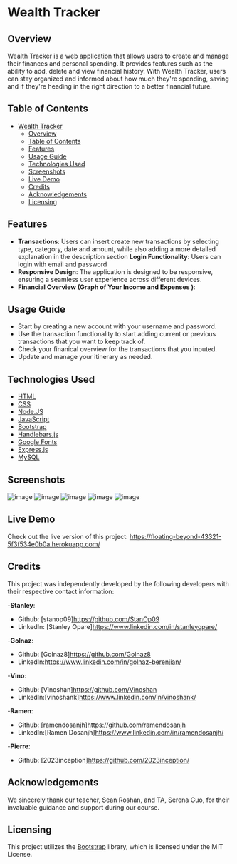 # Wealth Tracker

## Overview 
Wealth Tracker is a web application that allows users to create and manage their finances and personal spending. It provides features such as the ability to add, delete and view financial history. With Wealth Tracker, users can stay organized and informed about how much they're spending, saving and if they're heading in the right direction to a better financial future. 

## Table of Contents
- [Wealth Tracker](#wealth-tracker)
  - [Overview](#overview)
  - [Table of Contents](#table-of-contents)
  - [Features](#features)
  - [Usage Guide](#usage-guide)
  - [Technologies Used](#technologies-used)
  - [Screenshots](#screenshots)
  - [Live Demo](#live-demo)
  - [Credits](#credits)
  - [Acknowledgements](#acknowledgements)
  - [Licensing](#licensing)

## Features 
- <b>Transactions</b>: Users can insert create new transactions by selecting type, category, date and amount, while also adding a more detailed explanation in the description section
<b>Login Functionality</b>: Users can login with email and password 
- <b>Responsive Design</b>: The application is designed to be responsive, ensuring a seamless user experience across different devices.  
- <b>Financial Overview (Graph of Your Income and Expenses )</b>: 

## Usage Guide 
- Start by creating a new account with your username and password. 
- Use the transaction functionality to start adding current or previous transactions that you want to keep track of. 
- Check your finanical overview for the transactions that you inputed. 
- Update and manage your itinerary as needed.

## Technologies Used
- [HTML](https://developer.mozilla.org/en-US/docs/Web/HTML)
- [CSS](https://developer.mozilla.org/en-US/docs/Web/CSS)
- [Node.JS](https://nodejs.org/en)
- [JavaScript](https://www.javascript.com/)
- [Bootstrap](https://getbootstrap.com/)
- [Handlebars.js](https://handlebarsjs.com/guide/)
- [Google Fonts](https://fonts.google.com/)
- [Express.js](https://expressjs.com/)
- [MySQL](https://www.mysql.com/)

## Screenshots 
![image](https://github.com/Golnaz8/Tech-Blog/assets/133593128/2d75e4cc-2b3f-461f-8a6b-000c1a80ef20)
![image](https://github.com/Golnaz8/Tech-Blog/assets/133593128/da639d97-03ec-457e-a99a-50003ae0919a)
![image](https://github.com/Golnaz8/Tech-Blog/assets/133593128/ee1d254b-d5be-408b-b568-023f57151c8d)
![image](https://github.com/Golnaz8/Tech-Blog/assets/133593128/db11382b-3b07-4625-932a-6179590d7197)
![image](https://github.com/Golnaz8/Tech-Blog/assets/133593128/283800e0-6314-46b3-8428-0fd78bec4810)

## Live Demo
Check out the live version of this project:
https://floating-beyond-43321-5f3f534e0b0a.herokuapp.com/

## Credits
This project was independently developed by the following developers with their respective contact information:

-<b>Stanley</b>:
- Github: [stanop09]https://github.com/StanOp09
- LinkedIn: [Stanley Opare]https://www.linkedin.com/in/stanleyopare/

-<b>Golnaz</b>:
- Github: [Golnaz8]https://github.com/Golnaz8 
- LinkedIn:https://www.linkedin.com/in/golnaz-berenjian/

-<b>Vino</b>:
- Github: [Vinoshan]https://github.com/Vinoshan 
- LinkedIn:[vinoshank]https://www.linkedin.com/in/vinoshank/

-<b>Ramen</b>:
- Github: [ramendosanjh]https://github.com/ramendosanjh 
- LinkedIn:[Ramen Dosanjh]https://www.linkedin.com/in/ramendosanjh/

-<b>Pierre</b>:
- Github: [2023inception]https://github.com/2023inception/

## Acknowledgements
We sincerely thank our teacher, Sean Roshan, and TA, Serena Guo, for their invaluable guidance and support during our course.

## Licensing
This project utilizes the [Bootstrap](https://getbootstrap.com/) library, which is licensed under the MIT License.
